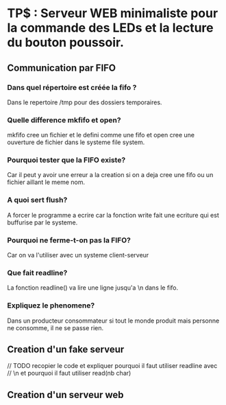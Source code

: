 # TP$ : Serveur WEB minimaliste pour la commande des LEDs et la lecture du bouton poussoir.


## Communication par FIFO

### Dans quel répertoire est créée la fifo ?
Dans le repertoire /tmp pour des dossiers temporaires.

### Quelle difference mkfifo et open?
mkfifo cree un fichier et le defini comme une fifo et open cree une ouverture de fichier dans le systeme file system.

### Pourquoi tester que la FIFO existe?
Car il peut y avoir une erreur a la creation si on a deja cree une fifo ou un
fichier aillant le meme nom.

### A quoi sert flush?
A forcer le programme a ecrire car la fonction write fait une ecriture qui est
buffurise par le systeme.

### Pourquoi ne ferme-t-on pas la FIFO?
Car on va l'utiliser avec un systeme client-serveur

### Que fait readline?
La fonction readline() va lire une ligne jusqu'a \n dans le fifo.

### Expliquez le phenomene?
Dans un producteur consommateur si tout le monde produit mais personne ne
consomme, il ne se passe rien.

## Creation d'un fake serveur
// TODO recopier le code et expliquer pourquoi il faut utiliser readline avec
// \n et pourquoi il faut utiliser read(nb char)

## Creation d'un serveur web 

###





